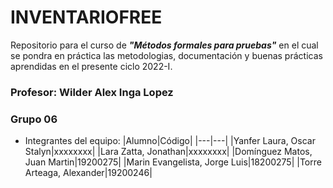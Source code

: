 # INVENTARIOFREE
Repositorio para el curso de ***"Métodos formales para pruebas"***
en el cual se pondra en práctica las metodologias, documentación y buenas prácticas aprendidas en el presente ciclo 2022-I.
### Profesor: Wilder Alex Inga Lopez
### Grupo 06
- Integrantes del equipo:
    |Alumno|Código|
    |---|---|
    |Yanfer Laura, Oscar Stalyn|xxxxxxxx|
    |Lara Zatta, Jonathan|xxxxxxxx|
    |Domínguez Matos, Juan Martin|19200275|
    |Marin Evangelista, Jorge Luis|18200275|
    |Torre Arteaga, Alexander|19200246|
